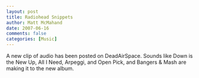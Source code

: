 ```yaml
---
layout: post
title: Radiohead Snippets
author: Matt McMahand
date: 2007-06-16
comments: false
categories: [Music]
---
```


A new clip of audio has been posted on DeadAirSpace. Sounds like Down is the New Up, All I Need, Arpeggi, and Open Pick, and Bangers & Mash are making it to the new album.
